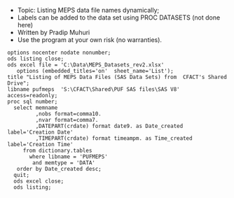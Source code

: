 

* Topic: Listing MEPS data file names dynamically;
* Labels can be added to the data set using PROC DATASETS (not done here)
* Written by Pradip Muhuri
* Use the program at your own risk (no warranties).

```sas
options nocenter nodate nonumber;
ods listing close; 
ods excel file = 'C:\Data\MEPS_Datasets_rev2.xlsx'
   options (embedded_titles='on'  sheet_name='List'); 
title "Listing of MEPS Data Files (SAS Data Sets) from  CFACT's Shared Drive";
libname pufmeps  'S:\CFACT\Shared\PUF SAS files\SAS V8' access=readonly;
proc sql number;
  select memname 
         ,nobs format=comma10.
         ,nvar format=comma7.
         ,DATEPART(crdate) format date9. as Date_created label='Creation Date'
		 ,TIMEPART(crdate) format timeampm. as Time_created label='Creation Time'
     from dictionary.tables
       where libname = 'PUFMEPS' 
        and memtype = 'DATA'
   order by Date_created desc;
  quit;
  ods excel close;
  ods listing;
```
